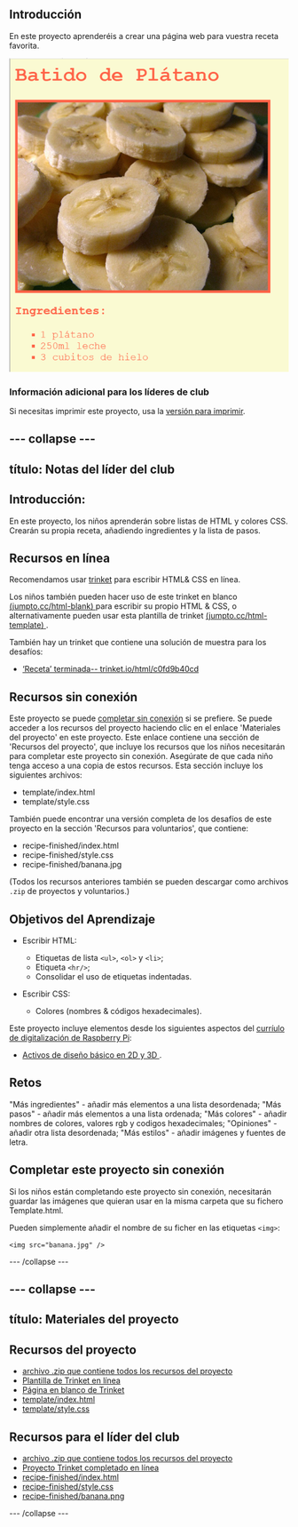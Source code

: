 ## Introducción

En este proyecto aprenderéis a crear una página web para vuestra receta favorita.

![captura de pantalla](images/recipe-final.png)

### Información adicional para los líderes de club

Si necesitas imprimir este proyecto, usa la [versión para imprimir](https://projects.raspberrypi.org/en/projects/recipe/print).

## \--- collapse \---

## título: Notas del líder del club

## Introducción:

En este proyecto, los niños aprenderán sobre listas de HTML y colores CSS. Crearán su propia receta, añadiendo ingredientes y la lista de pasos.

## Recursos en línea

Recomendamos usar [trinket](https://trinket.io/) para escribir HTML& CSS en línea.

Los niños también pueden hacer uso de este trinket en blanco [ (jumpto.cc/html-blank) ](http://jumpto.cc/html-blank) para escribir su propio HTML & CSS, o alternativamente pueden usar esta plantilla de trinket [ (jumpto.cc/html-template) ](http://jumpto.cc/html-template).

También hay un trinket que contiene una solución de muestra para los desafíos:

+ [‘Receta’ terminada-- trinket.io/html/c0fd9b40cd](https://trinket.io/html/c0fd9b40cd)

## Recursos sin conexión

Este proyecto se puede [completar sin conexión](https://www.codeclubprojects.org/en-GB/resources/webdev-working-offline/) si se prefiere. Se puede acceder a los recursos del proyecto haciendo clic en el enlace 'Materiales del proyecto' en este proyecto. Este enlace contiene una sección de 'Recursos del proyecto', que incluye los recursos que los niños necesitarán para completar este proyecto sin conexión. Asegúrate de que cada niño tenga acceso a una copia de estos recursos. Esta sección incluye los siguientes archivos:

+ template/index.html
+ template/style.css

También puede encontrar una versión completa de los desafíos de este proyecto en la sección 'Recursos para voluntarios', que contiene:

+ recipe-finished/index.html
+ recipe-finished/style.css
+ recipe-finished/banana.jpg

(Todos los recursos anteriores también se pueden descargar como archivos `.zip` de proyectos y voluntarios.)

## Objetivos del Aprendizaje

+ Escribir HTML:
    
    + Etiquetas de lista `<ul>`, `<ol>` y `<li>`;
    + Etiqueta `<hr/>`;
    + Consolidar el uso de etiquetas indentadas.

+ Escribir CSS:
    
    + Colores (nombres & códigos hexadecimales).

Este proyecto incluye elementos desde los siguientes aspectos del [curríulo de digitalización de Raspberry Pi](http://rpf.io/curriculum):

+ [Activos de diseño básico en 2D y 3D ](https://www.raspberrypi.org/curriculum/design/creator).

## Retos

"Más ingredientes" - añadir más elementos a una lista desordenada; "Más pasos" - añadir más elementos a una lista ordenada; "Más colores" - añadir nombres de colores, valores rgb y codigos hexadecimales; "Opiniones" - añadir otra lista desordenada; "Más estilos" - añadir imágenes y fuentes de letra.

## Completar este proyecto sin conexión

Si los niños están completando este proyecto sin conexión, necesitarán guardar las imágenes que quieran usar en la misma carpeta que su fichero Template.html.

Pueden simplemente añadir el nombre de su ficher en las etiquetas `<img>`:

    <img src="banana.jpg" />
    

\--- /collapse \---

## \--- collapse \---

## título: Materiales del proyecto

## Recursos del proyecto

+ [archivo .zip que contiene todos los recursos del proyecto](resources/recipe-project-resources.zip)
+ [Plantilla de Trinket en línea](http://jumpto.cc/trinket-template)
+ [Página en blanco de Trinket](http://jumpto.cc/trinket-blank)
+ [template/index.html](resources/template-index.html)
+ [template/style.css](resources/template-style.css)

## Recursos para el líder del club

+ [archivo .zip que contiene todos los recursos del proyecto](resources/recipe-volunteer-resources.zip)
+ [Proyecto Trinket completado en línea](https://trinket.io/html/c0fd9b40cd)
+ [recipe-finished/index.html](resources/recipe-finished-index.html)
+ [recipe-finished/style.css](resources/recipe-finished-style.css)
+ [recipe-finished/banana.png](resources/recipe-finished-banana.png)

\--- /collapse \---